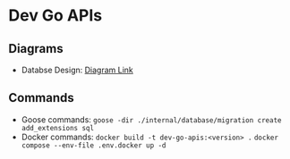 # Dev Go APIs

## Diagrams

- Databse Design: [Diagram Link](https://dbdiagram.io/d/Dev-Go-APIs-68d77773d2b621e42226cab2)

## Commands

- Goose commands:
  `goose -dir ./internal/database/migration create add_extensions sql`
- Docker commands:
  `docker build -t dev-go-apis:<version> .`
  `docker compose --env-file .env.docker up -d`
